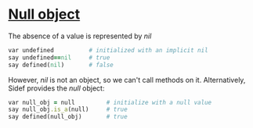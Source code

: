 [1]: http://rosettacode.org/wiki/Null_object

# [Null object][1]

The absence of a value is represented by _nil_

```ruby
var undefined          # initialized with an implicit nil
say undefined==nil     # true
say defined(nil)       # false
```


However, _nil_ is not an object, so we can't call methods on it. Alternatively, Sidef provides the _null_ object:

```ruby
var null_obj = null         # initialize with a null value
say null_obj.is_a(null)     # true
say defined(null_obj)       # true
```
